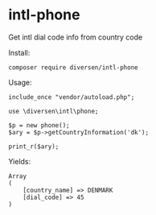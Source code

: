 # intl-phone
 
Get intl dial code info from country code

Install:

    composer require diversen/intl-phone

Usage: 

~~~.php
include_once "vendor/autoload.php";

use \diversen\intl\phone;

$p = new phone();
$ary = $p->getCountryInformation('dk');

print_r($ary);
~~~

Yields: 


    Array
    (
        [country_name] => DENMARK
        [dial_code] => 45
    )
